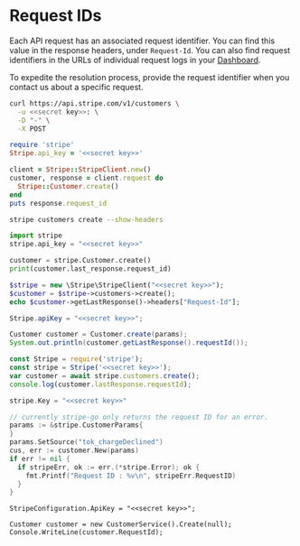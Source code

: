 # Request IDs

Each API request has an associated request identifier. You can find this value in the response headers, under `Request-Id`. You can also find request identifiers in the URLs of individual request logs in your [Dashboard](https://dashboard.stripe.com/logs).

To expedite the resolution process, provide the request identifier when you contact us about a specific request.

```sh
curl https://api.stripe.com/v1/customers \
  -u <<secret key>>: \
  -D "-" \
  -X POST
```

```ruby
require 'stripe'
Stripe.api_key = '<<secret key>>'

client = Stripe::StripeClient.new()
customer, response = client.request do
  Stripe::Customer.create()
end
puts response.request_id
```

```sh
stripe customers create --show-headers
```

```python
import stripe
stripe.api_key = "<<secret key>>"

customer = stripe.Customer.create()
print(customer.last_response.request_id)
```

```php
$stripe = new \Stripe\StripeClient("<<secret key>>");
$customer = $stripe->customers->create();
echo $customer->getLastResponse()->headers["Request-Id"];
```

```java
Stripe.apiKey = "<<secret key>>";

Customer customer = Customer.create(params);
System.out.println(customer.getLastResponse().requestId());
```

```javascript
const Stripe = require('stripe');
const stripe = Stripe('<<secret key>>');
var customer = await stripe.customers.create();
console.log(customer.lastResponse.requestId);
```

```go
stripe.Key = "<<secret key>>"

// currently stripe-go only returns the request ID for an error.
params := &stripe.CustomerParams{
}
params.SetSource("tok_chargeDeclined")
cus, err := customer.New(params)
if err != nil {
  if stripeErr, ok := err.(*stripe.Error); ok {
    fmt.Printf("Request ID : %v\n", stripeErr.RequestID)
  }
}
```

```dotnet
StripeConfiguration.ApiKey = "<<secret key>>";

Customer customer = new CustomerService().Create(null);
Console.WriteLine(customer.RequestId);
```